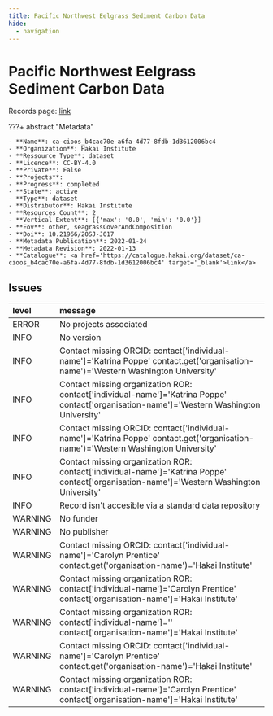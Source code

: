 ```yaml
---
title: Pacific Northwest Eelgrass Sediment Carbon Data
hide:
  - navigation
---
```


# Pacific Northwest Eelgrass Sediment Carbon Data

Records page: <a href='https://catalogue.hakai.org/dataset/ca-cioos_b4cac70e-a6fa-4d77-8fdb-1d3612006bc4' target='_blank'>link</a>

???+ abstract "Metadata"

    - **Name**: ca-cioos_b4cac70e-a6fa-4d77-8fdb-1d3612006bc4 
    - **Organization**: Hakai Institute 
    - **Ressource Type**: dataset 
    - **Licence**: CC-BY-4.0 
    - **Private**: False 
    - **Projects**:  
    - **Progress**: completed 
    - **State**: active 
    - **Type**: dataset 
    - **Distributor**: Hakai Institute 
    - **Resources Count**: 2 
    - **Vertical Extent**: [{'max': '0.0', 'min': '0.0'}] 
    - **Eov**: other, seagrassCoverAndComposition 
    - **Doi**: 10.21966/20SJ-J017 
    - **Metadata Publication**: 2022-01-24 
    - **Metadata Revision**: 2022-01-13 
    - **Catalogue**: <a href='https://catalogue.hakai.org/dataset/ca-cioos_b4cac70e-a6fa-4d77-8fdb-1d3612006bc4' target='_blank'>link</a> 

<div id='map'></div>




## Issues
| level   | message                                                                                                                                    |
|:--------|:-------------------------------------------------------------------------------------------------------------------------------------------|
| ERROR   | No projects associated                                                                                                                     |
| INFO    | No version                                                                                                                                 |
| INFO    | Contact missing ORCID: contact['individual-name']='Katrina Poppe' contact.get('organisation-name')='Western Washington University'         |
| INFO    | Contact missing organization ROR:  contact['individual-name']='Katrina Poppe' contact['organisation-name']='Western Washington University' |
| INFO    | Contact missing ORCID: contact['individual-name']='Katrina Poppe' contact.get('organisation-name')='Western Washington University'         |
| INFO    | Contact missing organization ROR:  contact['individual-name']='Katrina Poppe' contact['organisation-name']='Western Washington University' |
| INFO    | Record isn't accesible via a standard data repository                                                                                      |
| WARNING | No funder                                                                                                                                  |
| WARNING | No publisher                                                                                                                               |
| WARNING | Contact missing ORCID: contact['individual-name']='Carolyn Prentice' contact.get('organisation-name')='Hakai Institute'                    |
| WARNING | Contact missing organization ROR:  contact['individual-name']='Carolyn Prentice' contact['organisation-name']='Hakai Institute'            |
| WARNING | Contact missing organization ROR:  contact['individual-name']='' contact['organisation-name']='Hakai Institute'                            |
| WARNING | Contact missing ORCID: contact['individual-name']='Carolyn Prentice' contact.get('organisation-name')='Hakai Institute'                    |
| WARNING | Contact missing organization ROR:  contact['individual-name']='Carolyn Prentice' contact['organisation-name']='Hakai Institute'            |


<script>
   document.addEventListener("DOMContentLoaded", function() {
    var map = L.map('map').setView([51.505, -125.09], 5);
    L.tileLayer('https://tile.openstreetmap.org/{z}/{x}/{y}.png', {
        maxZoom: 19,
        attribution: '&copy; <a href="http://www.openstreetmap.org/copyright">OpenStreetMap</a>'
    }).addTo(map);
    var geojsonFeature = {
        "type": "Feature",
        "properties": {
            "name" : "Pacific Northwest Eelgrass Sediment Carbon Data"
        },
        "geometry": {'type': 'Polygon', 'coordinates': [[[-143.1666738, 39.75452039], [-118.41060343, 39.75452039], [-118.41060343, 59.04838928], [-143.1666738, 59.04838928], [-143.1666738, 39.75452039]]]}
    }
    L.geoJSON(geojsonFeature).addTo(map);
   })
</script>